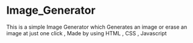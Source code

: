 # Image_Generator
This is a simple Image Generator which Generates an image or erase an image at just one click , Made by using HTML , CSS , Javascript
